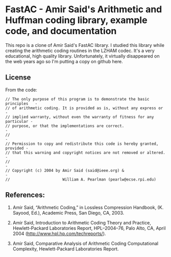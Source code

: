 # FastAC - Amir Said's Arithmetic and Huffman coding library, example code, and documentation

This repo is a clone of Amir Said's FastAC library. I studied this library while creating the arithmetic coding routines in the LZHAM codec. It's a very educational, high quality library. Unfortunately, it virtually disappeared on the web years ago so I'm putting a copy on github here.

## License

From the code:
```
// The only purpose of this program is to demonstrate the basic principles   -
// of arithmetic coding. It is provided as is, without any express or        -
// implied warranty, without even the warranty of fitness for any particular -
// purpose, or that the implementations are correct.                         -
//                                                                           -
// Permission to copy and redistribute this code is hereby granted, provided -
// that this warning and copyright notices are not removed or altered.       -
//                                                                           -
// Copyright (c) 2004 by Amir Said (said@ieee.org) &                         -
//                       William A. Pearlman (pearlw@ecse.rpi.edu)   
```

## References:

1. Amir Said, “Arithmetic Coding,” in Lossless Compression Handbook, (K. Sayood, Ed.), Academic Press, San Diego, CA, 2003.

2. Amir Said, Introduction to Arithmetic Coding Theory and Practice, Hewlett-Packard Laboratories Report, HPL–2004–76, Palo Alto, CA, April 2004 (http://www.hpl.hp.com/techreports/).

3. Amir Said, Comparative Analysis of Arithmetic Coding Computational Complexity,
Hewlett-Packard Laboratories Report.

